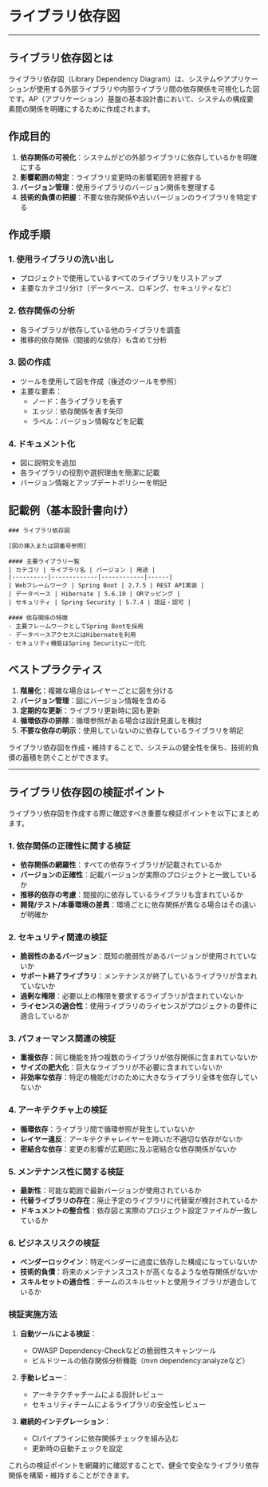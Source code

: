 # ライブラリ依存図

---

## ライブラリ依存図とは

ライブラリ依存図（Library Dependency Diagram）は、システムやアプリケーションが使用する外部ライブラリや内部ライブラリ間の依存関係を可視化した図です。AP（アプリケーション）基盤の基本設計書において、システムの構成要素間の関係を明確にするために作成されます。

## 作成目的

1. **依存関係の可視化**：システムがどの外部ライブラリに依存しているかを明確にする
2. **影響範囲の特定**：ライブラリ変更時の影響範囲を把握する
3. **バージョン管理**：使用ライブラリのバージョン関係を整理する
4. **技術的負債の把握**：不要な依存関係や古いバージョンのライブラリを特定する

## 作成手順

### 1. 使用ライブラリの洗い出し
- プロジェクトで使用しているすべてのライブラリをリストアップ
- 主要なカテゴリ分け（データベース、ロギング、セキュリティなど）

### 2. 依存関係の分析
- 各ライブラリが依存している他のライブラリを調査
- 推移的依存関係（間接的な依存）も含めて分析

### 3. 図の作成
- ツールを使用して図を作成（後述のツールを参照）
- 主要な要素：
  - ノード：各ライブラリを表す
  - エッジ：依存関係を表す矢印
  - ラベル：バージョン情報などを記載

### 4. ドキュメント化
- 図に説明文を追加
- 各ライブラリの役割や選択理由を簡潔に記載
- バージョン情報とアップデートポリシーを明記

## 記載例（基本設計書向け）

```
### ライブラリ依存図

[図の挿入または図番号参照]

#### 主要ライブラリ一覧
| カテゴリ | ライブラリ名 | バージョン | 用途 |
|----------|-------------|------------|------|
| Webフレームワーク | Spring Boot | 2.7.5 | REST API実装 |
| データベース | Hibernate | 5.6.10 | ORマッピング |
| セキュリティ | Spring Security | 5.7.4 | 認証・認可 |

#### 依存関係の特徴
- 主要フレームワークとしてSpring Bootを採用
- データベースアクセスにはHibernateを利用
- セキュリティ機能はSpring Securityに一元化
```

## ベストプラクティス

1. **階層化**：複雑な場合はレイヤーごとに図を分ける
2. **バージョン管理**：図にバージョン情報を含める
3. **定期的な更新**：ライブラリ更新時に図も更新
4. **循環依存の排除**：循環参照がある場合は設計見直しを検討
5. **不要な依存の明示**：使用していないのに依存しているライブラリを明記

ライブラリ依存図を作成・維持することで、システムの健全性を保ち、技術的負債の蓄積を防ぐことができます。

---

## ライブラリ依存図の検証ポイント

ライブラリ依存図を作成する際に確認すべき重要な検証ポイントを以下にまとめます。

### 1. 依存関係の正確性に関する検証

- **依存関係の網羅性**：すべての依存ライブラリが記載されているか
- **バージョンの正確性**：記載バージョンが実際のプロジェクトと一致しているか
- **推移的依存の考慮**：間接的に依存しているライブラリも含まれているか
- **開発/テスト/本番環境の差異**：環境ごとに依存関係が異なる場合はその違いが明確か

### 2. セキュリティ関連の検証

- **脆弱性のあるバージョン**：既知の脆弱性があるバージョンが使用されていないか
- **サポート終了ライブラリ**：メンテナンスが終了しているライブラリが含まれていないか
- **過剰な権限**：必要以上の権限を要求するライブラリが含まれていないか
- **ライセンスの適合性**：使用ライブラリのライセンスがプロジェクトの要件に適合しているか

### 3. パフォーマンス関連の検証

- **重複依存**：同じ機能を持つ複数のライブラリが依存関係に含まれていないか
- **サイズの肥大化**：巨大なライブラリが不必要に含まれていないか
- **非効率な依存**：特定の機能だけのために大きなライブラリ全体を依存していないか

### 4. アーキテクチャ上の検証

- **循環依存**：ライブラリ間で循環参照が発生していないか
- **レイヤー違反**：アーキテクチャレイヤーを跨いだ不適切な依存がないか
- **密結合な依存**：変更の影響が広範囲に及ぶ密結合な依存関係がないか

### 5. メンテナンス性に関する検証

- **最新性**：可能な範囲で最新バージョンが使用されているか
- **代替ライブラリの存在**：廃止予定のライブラリに代替案が検討されているか
- **ドキュメントの整合性**：依存図と実際のプロジェクト設定ファイルが一致しているか

### 6. ビジネスリスクの検証

- **ベンダーロックイン**：特定ベンダーに過度に依存した構成になっていないか
- **技術的負債**：将来のメンテナンスコストが高くなるような依存関係がないか
- **スキルセットの適合性**：チームのスキルセットと使用ライブラリが適合しているか

### 検証実施方法

1. **自動ツールによる検証**：
   - OWASP Dependency-Checkなどの脆弱性スキャンツール
   - ビルドツールの依存関係分析機能（mvn dependency:analyzeなど）

2. **手動レビュー**：
   - アーキテクチャチームによる設計レビュー
   - セキュリティチームによるライブラリの安全性レビュー

3. **継続的インテグレーション**：
   - CIパイプラインに依存関係チェックを組み込む
   - 更新時の自動チェックを設定

これらの検証ポイントを網羅的に確認することで、健全で安全なライブラリ依存関係を構築・維持することができます。
